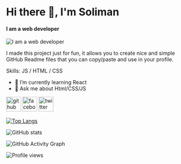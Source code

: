 # Hi there 👋, I'm Soliman
#### I am a web developer 
![I am a web developer ](https://arturssmirnovs.github.io/github-profile-readme-generator/images/banner.png)

I made this project just for fun, it allows you to create nice and simple GitHub Readme files that you can copy/paste and use in your profile.

Skills: JS / HTML / CSS

- 🌱 I’m currently learning React 
- 💬 Ask me about Html/CSS/JS 


[<img src='https://cdn.jsdelivr.net/npm/simple-icons@3.0.1/icons/github.svg' alt='github' height='40'>](https://github.com/https://github.com/Soliman-soad)  [<img src='https://cdn.jsdelivr.net/npm/simple-icons@3.0.1/icons/facebook.svg' alt='facebook' height='40'>](https://www.facebook.com/https://www.facebook.com/mdsolimanalam.soad.1/)  [<img src='https://cdn.jsdelivr.net/npm/simple-icons@3.0.1/icons/twitter.svg' alt='twitter' height='40'>](https://twitter.com/https://twitter.com/Alam%20soliman)  

[![Top Langs](https://github-readme-stats.vercel.app/api/top-langs/?username=https://github.com/Soliman-soad)](https://github.com/anuraghazra/github-readme-stats)

![GitHub stats](https://github-readme-stats.vercel.app/api?username=https://github.com/Soliman-soad&show_icons=true)  

![GitHub Activity Graph](https://activity-graph.herokuapp.com/graph?username=https://github.com/Soliman-soad)  

![Profile views](https://gpvc.arturio.dev/https://github.com/Soliman-soad)  
